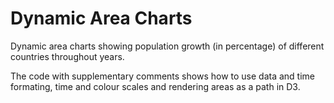 # Dynamic Area Charts

Dynamic area charts showing population growth (in percentage) of different countries throughout years.

The code with supplementary comments shows how to use data and time formating, time and colour scales and rendering areas as a path in D3.
